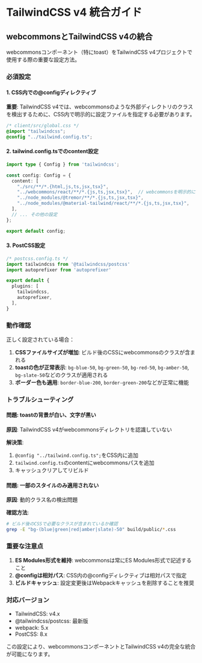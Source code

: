# TailwindCSS v4 統合ガイド

## webcommonsとTailwindCSS v4の統合

webcommonsコンポーネント（特にtoast）をTailwindCSS v4プロジェクトで使用する際の重要な設定方法。

### 必須設定

#### 1. CSS内での@configディレクティブ

**重要**: TailwindCSS v4では、webcommonsのような外部ディレクトリのクラスを検出するために、CSS内で明示的に設定ファイルを指定する必要があります。

```css
/* client/src/global.css */
@import "tailwindcss";
@config "../tailwind.config.ts";
```

#### 2. tailwind.config.tsでのcontent設定

```typescript
import type { Config } from 'tailwindcss';

const config: Config = {
  content: [
    "./src/**/*.{html,js,ts,jsx,tsx}",
    "../webcommons/react/**/*.{js,ts,jsx,tsx}",  // webcommonsを明示的に指定
    "../node_modules/@tremor/**/*.{js,ts,jsx,tsx}",
    "../node_modules/@material-tailwind/react/**/*.{js,ts,jsx,tsx}",
  ],
  // ... その他の設定
};

export default config;
```

#### 3. PostCSS設定

```typescript
/* postcss.config.ts */
import tailwindcss from '@tailwindcss/postcss'
import autoprefixer from 'autoprefixer'

export default {
  plugins: [
    tailwindcss,
    autoprefixer,
  ],
}
```

### 動作確認

正しく設定されている場合：

1. **CSSファイルサイズが増加**: ビルド後のCSSにwebcommonsのクラスが含まれる
2. **toastの色が正常表示**: `bg-blue-50`, `bg-green-50`, `bg-red-50`, `bg-amber-50`, `bg-slate-50`などのクラスが適用される
3. **ボーダー色も適用**: `border-blue-200`, `border-green-200`などが正常に機能

### トラブルシューティング

#### 問題: toastの背景が白い、文字が黒い

**原因**: TailwindCSS v4がwebcommonsディレクトリを認識していない

**解決策**:
1. `@config "../tailwind.config.ts";`をCSS内に追加
2. `tailwind.config.ts`のcontentにwebcommonsパスを追加
3. キャッシュクリアしてリビルド

#### 問題: 一部のスタイルのみ適用されない

**原因**: 動的クラス名の検出問題

**確認方法**:
```bash
# ビルド後のCSSで必要なクラスが含まれているか確認
grep -E "bg-(blue|green|red|amber|slate)-50" build/public/*.css
```

### 重要な注意点

1. **ES Modules形式を維持**: webcommonsは常にES Modules形式で記述すること
2. **@configは相対パス**: CSS内の@configディレクティブは相対パスで指定
3. **ビルドキャッシュ**: 設定変更後はWebpackキャッシュを削除することを推奨

### 対応バージョン

- TailwindCSS: v4.x
- @tailwindcss/postcss: 最新版
- webpack: 5.x
- PostCSS: 8.x

この設定により、webcommonsコンポーネントとTailwindCSS v4の完全な統合が可能になります。
